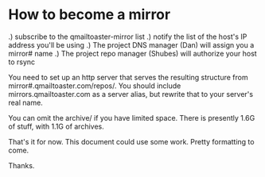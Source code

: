 How to become a mirror
======================

.) subscribe to the qmailtoaster-mirror list
.) notify the list of the host's IP address you'll be using
.) The project DNS manager (Dan) will assign you a mirror# name
.) The project repo manager (Shubes) will authorize your host to rsync

You need to set up an http server that serves the resulting structure from mirror#.qmailtoaster.com/repos/. You should include mirrors.qmailtoaster.com as a server alias, but rewrite that to your server's real name.

You can omit the archive/ if you have limited space. There is presently 1.6G of stuff, with 1.1G of archives.

That's it for now. This document could use some work. Pretty formatting to come.

Thanks.
